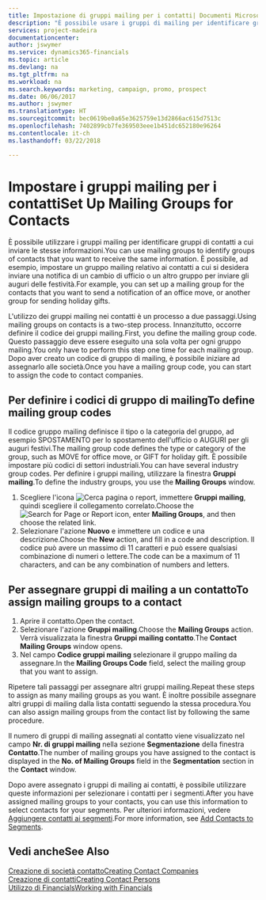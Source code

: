 ```yaml
---
title: Impostazione di gruppi mailing per i contatti| Documenti Microsoft
description: "È possibile usare i gruppi di mailing per identificare gruppi di contatti a cui inviare le stesse informazioni, ad esempio per una campagna marketing o promozionale."
services: project-madeira
documentationcenter: 
author: jswymer
ms.service: dynamics365-financials
ms.topic: article
ms.devlang: na
ms.tgt_pltfrm: na
ms.workload: na
ms.search.keywords: marketing, campaign, promo, prospect
ms.date: 06/06/2017
ms.author: jswymer
ms.translationtype: HT
ms.sourcegitcommit: bec0619be0a65e3625759e13d2866ac615d7513c
ms.openlocfilehash: 7402899cb7fe369503eee1b451dc652180e96264
ms.contentlocale: it-ch
ms.lasthandoff: 03/22/2018

---
```

# <a name="set-up-mailing-groups-for-contacts"></a><span data-ttu-id="949b6-103">Impostare i gruppi mailing per i contatti</span><span class="sxs-lookup"><span data-stu-id="949b6-103">Set Up Mailing Groups for Contacts</span></span>
<span data-ttu-id="949b6-104">È possibile utilizzare i gruppi mailing per identificare gruppi di contatti a cui inviare le stesse informazioni.</span><span class="sxs-lookup"><span data-stu-id="949b6-104">You can use mailing groups to identify groups of contacts that you want to receive the same information.</span></span> <span data-ttu-id="949b6-105">È possibile, ad esempio, impostare un gruppo mailing relativo ai contatti a cui si desidera inviare una notifica di un cambio di ufficio o un altro gruppo per inviare gli auguri delle festività.</span><span class="sxs-lookup"><span data-stu-id="949b6-105">For example, you can set up a mailing group for the contacts that you want to send a notification of an office move, or another group for sending holiday gifts.</span></span>

<span data-ttu-id="949b6-106">L'utilizzo dei gruppi mailing nei contatti è un processo a due passaggi.</span><span class="sxs-lookup"><span data-stu-id="949b6-106">Using mailing groups on contacts is a two-step process.</span></span> <span data-ttu-id="949b6-107">Innanzitutto, occorre definire il codice dei gruppi mailing.</span><span class="sxs-lookup"><span data-stu-id="949b6-107">First, you define the mailing group code.</span></span> <span data-ttu-id="949b6-108">Questo passaggio deve essere eseguito una sola volta per ogni gruppo mailing.</span><span class="sxs-lookup"><span data-stu-id="949b6-108">You only have to perform this step one time for each mailing group.</span></span> <span data-ttu-id="949b6-109">Dopo aver creato un codice di gruppo di mailing, è possibile iniziare ad assegnarlo alle società.</span><span class="sxs-lookup"><span data-stu-id="949b6-109">Once you have a mailing group code, you can start to assign the code to contact companies.</span></span>

## <a name="to-define-mailing-group-codes"></a><span data-ttu-id="949b6-110">Per definire i codici di gruppo di mailing</span><span class="sxs-lookup"><span data-stu-id="949b6-110">To define mailing group codes</span></span>
<span data-ttu-id="949b6-111">Il codice gruppo mailing definisce il tipo o la categoria del gruppo, ad esempio SPOSTAMENTO per lo spostamento dell'ufficio o AUGURI per gli auguri festivi.</span><span class="sxs-lookup"><span data-stu-id="949b6-111">The mailing group code defines the type or category of the group, such as MOVE for office move, or GIFT for holiday gift.</span></span> <span data-ttu-id="949b6-112">È possibile impostare più codici di settori industriali.</span><span class="sxs-lookup"><span data-stu-id="949b6-112">You can have several industry group codes.</span></span> <span data-ttu-id="949b6-113">Per definire i gruppi mailing, utilizzare la finestra **Gruppi mailing**.</span><span class="sxs-lookup"><span data-stu-id="949b6-113">To define the industry groups, you use the **Mailing Groups** window.</span></span>

1. <span data-ttu-id="949b6-114">Scegliere l'icona ![Cerca pagina o report](media/ui-search/search_small.png "icona Cerca pagina o report"), immettere **Gruppi mailing**, quindi scegliere il collegamento correlato.</span><span class="sxs-lookup"><span data-stu-id="949b6-114">Choose the ![Search for Page or Report](media/ui-search/search_small.png "Search for Page or Report icon") icon, enter **Mailing Groups**, and then choose the related link.</span></span>
2. <span data-ttu-id="949b6-115">Selezionare l'azione **Nuovo** e immettere un codice e una descrizione.</span><span class="sxs-lookup"><span data-stu-id="949b6-115">Choose the **New** action, and fill in a code and description.</span></span> <span data-ttu-id="949b6-116">Il codice può avere un massimo di 11 caratteri e può essere qualsiasi combinazione di numeri o lettere.</span><span class="sxs-lookup"><span data-stu-id="949b6-116">The code can be a maximum of 11 characters, and can be any combination of numbers and letters.</span></span>

## <a name="AssignMailGroupContact"></a> <span data-ttu-id="949b6-117">Per assegnare gruppi di mailing a un contatto</span><span class="sxs-lookup"><span data-stu-id="949b6-117">To assign mailing groups to a contact</span></span>
1. <span data-ttu-id="949b6-118">Aprire il contatto.</span><span class="sxs-lookup"><span data-stu-id="949b6-118">Open the contact.</span></span>
2. <span data-ttu-id="949b6-119">Selezionare l'azione **Gruppi mailing**.</span><span class="sxs-lookup"><span data-stu-id="949b6-119">Choose the **Mailing Groups** action.</span></span> <span data-ttu-id="949b6-120">Verrà visualizzata la finestra **Gruppi mailing contatto**.</span><span class="sxs-lookup"><span data-stu-id="949b6-120">The **Contact Mailing Groups** window opens.</span></span>
3. <span data-ttu-id="949b6-121">Nel campo **Codice gruppi mailing** selezionare il gruppo mailing da assegnare.</span><span class="sxs-lookup"><span data-stu-id="949b6-121">In the **Mailing Groups Code** field, select the mailing group that you want to assign.</span></span>

<span data-ttu-id="949b6-122">Ripetere tali passaggi per assegnare altri gruppi mailing.</span><span class="sxs-lookup"><span data-stu-id="949b6-122">Repeat these steps to assign as many mailing groups as you want.</span></span> <span data-ttu-id="949b6-123">È inoltre possibile assegnare altri gruppi di mailing dalla lista contatti seguendo la stessa procedura.</span><span class="sxs-lookup"><span data-stu-id="949b6-123">You can also assign mailing groups from the contact list by following the same procedure.</span></span>

<span data-ttu-id="949b6-124">Il numero di gruppi di mailing assegnati al contatto viene visualizzato nel campo **Nr. di gruppi mailing** nella sezione **Segmentazione** della finestra **Contatto**.</span><span class="sxs-lookup"><span data-stu-id="949b6-124">The number of mailing groups you have assigned to the contact is displayed in the **No. of Mailing Groups** field in the **Segmentation** section in the **Contact** window.</span></span>

<span data-ttu-id="949b6-125">Dopo avere assegnato i gruppi di mailing ai contatti, è possibile utilizzare queste informazioni per selezionare i contatti per i segmenti.</span><span class="sxs-lookup"><span data-stu-id="949b6-125">After you have assigned mailing groups to your contacts, you can use this information to select contacts for your segments.</span></span> <span data-ttu-id="949b6-126">Per ulteriori informazioni, vedere [Aggiungere contatti ai segmenti](marketing-add-contact-segment.md).</span><span class="sxs-lookup"><span data-stu-id="949b6-126">For more information, see [Add Contacts to Segments](marketing-add-contact-segment.md).</span></span>

## <a name="see-also"></a><span data-ttu-id="949b6-127">Vedi anche</span><span class="sxs-lookup"><span data-stu-id="949b6-127">See Also</span></span>
[<span data-ttu-id="949b6-128">Creazione di società contatto</span><span class="sxs-lookup"><span data-stu-id="949b6-128">Creating Contact Companies</span></span>](marketing-create-contact-companies.md)  
[<span data-ttu-id="949b6-129">Creazione di contatti</span><span class="sxs-lookup"><span data-stu-id="949b6-129">Creating Contact Persons</span></span>](marketing-create-contact-persons.md)  
[<span data-ttu-id="949b6-130">Utilizzo di Financials</span><span class="sxs-lookup"><span data-stu-id="949b6-130">Working with Financials</span></span>](ui-work-product.md)

